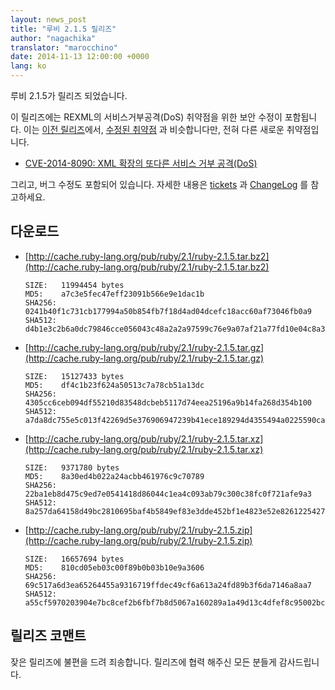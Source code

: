 ```yaml
---
layout: news_post
title: "루비 2.1.5 릴리즈"
author: "nagachika"
translator: "marocchino"
date: 2014-11-13 12:00:00 +0000
lang: ko
---
```


루비 2.1.5가 릴리즈 되었습니다.

이 릴리즈에는 REXML의 서비스거부공격(DoS) 취약점을 위한 보안 수정이 포함됩니다.
이는 [이전 릴리즈](https://www.ruby-lang.org/ko/news/2014/10/27/ruby-2-1-4-released/)에서,
[수정된 취약점](https://www.ruby-lang.org/ko/news/2014/10/27/rexml-dos-cve-2014-8080/)
과 비슷합니다만, 전혀 다른 새로운 취약점입니다.

* [CVE-2014-8090: XML 확장의 또다른 서비스 거부 공격(DoS)](https://www.ruby-lang.org/ko/news/2014/11/13/rexml-dos-cve-2014-8090/)

그리고, 버그 수정도 포함되어 있습니다.
자세한 내용은 [tickets](https://bugs.ruby-lang.org/projects/ruby-21/issues?set_filter=1&amp;status_id=5)
과 [ChangeLog](http://svn.ruby-lang.org/repos/ruby/tags/v2_1_5/ChangeLog)
를 참고하세요.

## 다운로드

* [http://cache.ruby-lang.org/pub/ruby/2.1/ruby-2.1.5.tar.bz2](http://cache.ruby-lang.org/pub/ruby/2.1/ruby-2.1.5.tar.bz2)

      SIZE:   11994454 bytes
      MD5:    a7c3e5fec47eff23091b566e9e1dac1b
      SHA256: 0241b40f1c731cb177994a50b854fb7f18d4ad04dcefc18acc60af73046fb0a9
      SHA512: d4b1e3c2b6a0dc79846cce056043c48a2a2a97599c76e9a07af21a77fd10e04c8a34f3a60b6975181bff17b2c452af874fa073ad029549f3203e59095ab70196

* [http://cache.ruby-lang.org/pub/ruby/2.1/ruby-2.1.5.tar.gz](http://cache.ruby-lang.org/pub/ruby/2.1/ruby-2.1.5.tar.gz)

      SIZE:   15127433 bytes
      MD5:    df4c1b23f624a50513c7a78cb51a13dc
      SHA256: 4305cc6ceb094df55210d83548dcbeb5117d74eea25196a9b14fa268d354b100
      SHA512: a7da8dc755e5c013f42269d5e376906947239b41ece189294d4355494a0225590ca73b85261ddd60292934a8c432231c2308ecfa137ed9e347e68a2c1fc866c8

* [http://cache.ruby-lang.org/pub/ruby/2.1/ruby-2.1.5.tar.xz](http://cache.ruby-lang.org/pub/ruby/2.1/ruby-2.1.5.tar.xz)

      SIZE:   9371780 bytes
      MD5:    8a30ed4b022a24acbb461976c9c70789
      SHA256: 22ba1eb8d475c9ed7e0541418d86044c1ea4c093ab79c300c38fc0f721afe9a3
      SHA512: 8a257da64158d49bc2810695baf4b5849ef83e3dde452bf1e4823e52e8261225427d729fce2fb4e9b53d6d17ca9c96d491f242535c2f963738b74f90944e2a0b

* [http://cache.ruby-lang.org/pub/ruby/2.1/ruby-2.1.5.zip](http://cache.ruby-lang.org/pub/ruby/2.1/ruby-2.1.5.zip)

      SIZE:   16657694 bytes
      MD5:    810cd05eb03c00f89b0b03b10e9a3606
      SHA256: 69c517a6d3ea65264455a9316719ffdec49cf6a613a24fd89b3f6da7146a8aa7
      SHA512: a55cf5970203904e7bc8cef2b6fbf7b8d5067a160289a1a49d13c4dfef8c95002bcdf697f5d04d420ef663efad5ee80d5a9e4e7445c4db9a02f9cbc9e4b8444e

## 릴리즈 코맨트

잦은 릴리즈에 불편을 드려 죄송합니다.
릴리즈에 협력 해주신 모든 분들게 감사드립니다.
